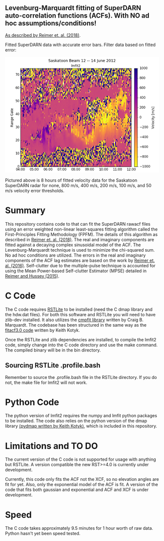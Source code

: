 ## Levenburg-Marquardt fitting of SuperDARN auto-correlation functions (ACFs). **With NO ad hoc assumptions/conditions!**
[As described by Reimer et. al. (2018)](https://sci-hub.ru/10.1002/2017RS006450).

Fitted SuperDARN data with accurate error bars. Filter data based on fitted error:


![alt text](example/animated.gif)

Pictured above is 8 hours of fitted velocity data for the Saskatoon SuperDARN radar for none, 800 m/s, 400 m/s, 200 m/s, 100 m/s, and 50 m/s velocity error thresholds.

# Summary
This repository contains code to that can fit the SuperDARN rawacf files using an error weighted non-linear least-squares fitting algorithm called the First-Principles Fitting Methodology (FPFM). The details of this algorithm as described in [Reimer et. al. (2018)](https://sci-hub.ru/10.1002/2017RS006450). The real and imaginary components are fitted against a decaying complex sinusoidal model of the ACF. The Levenburg-Marquardt technique is used to minimize the chi-squared sum. No ad hoc conditions are utilized. The errors in the real and imaginary components of the ACF lag estimates are based on the work by [Reimer et. al. (2016)](http://onlinelibrary.wiley.com/doi/10.1002/2016RS005975/full). Self-clutter due to the multiple-pulse technique is accounted for using the Mean Power-based Self-clutter Estimator (MPSE) detailed in [Reimer and Hussey (2015)](https://sci-hub.ru/10.1002/2015RS005706).

# C Code
The C code requires [RSTLite](https://github.com/vtsuperdarn/RSTLite) to be installed (need the C dmap library and the hdw.dat files). For both this software and RSTLite you will need to have zlib-dev installed. It also utilizes the [cmpfit library](https://www.physics.wisc.edu/~craigm/idl/cmpfit.html) written by Craig B. Marquardt. The codebase has been structured in the same way as the [fitacf3.0 code](https://github.com/SuperDARNCanada/fitacf.3.0) written by Keith Kotyk.

Once the RSTLite and zlib dependencies are installed, to compile the lmfit2 code, simply change into the C code directory and use the make command. The compiled binary will be in the bin directory.

## Sourcing RSTLite .profile.bash
Remember to source the .profile.bash file in the RSTLite directory. If you do not, the make file for lmfit2 will not work.

# Python Code
The python version of lmfit2 requires the numpy and lmfit python packages to be installed. The code also relies on the python version of the dmap library [(pydmap written by Keith Kotyk)](https://github.com/SuperDARNCanada/pydmap), which is included in this repository.

# Limitations and TO DO
The current version of the C code is not supported for usage with anything but RSTLite. A version compatible the new RST>=4.0 is currently under development.

Currently, this code only fits the ACF not the XCF, so no elevation angles are fit for yet. Also, only the exponential model of the ACF is fit. A version of the code that fits both gaussian and exponential and ACF and XCF is under development.

# Speed
The C code takes approximately 9.5 minutes for 1 hour worth of raw data. Python hasn't yet been speed tested.

